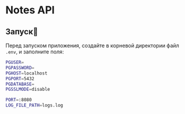 # Notes API

## Запуск🚀
Перед запуском приложения, создайте в корневой директории файл ```.env```, и заполните поля:
```bash
PGUSER=
PGPASSWORD=
PGHOST=localhost
PGPORT=5432
PGDATABASE=
PGSSLMODE=disable

PORT=:8080
LOG_FILE_PATH=logs.log
```

